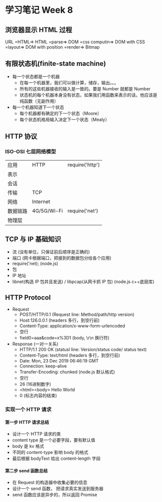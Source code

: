 # 学习笔记 Week 8

## 浏览器显示 HTML 过程

URL =HTML=> HTML =parse=> DOM =css computin=> DOM with CSS =layout=> DOM with position =render=> Bitmap

## 有限状态机(finite-state machine)

* 每一个状态都是一个机器
  * 在每一个机器里，我们可以做计算，储存，输出。。。
  * 所有的这些机器接收的输入是一致的。要是 Number 就都是 Number
  * 状态机的每个机器本身没有状态，如果我们用函数来表示的话，他应该是纯函数（无副作用）
* 每一个机器知道下一个状态
  * 每个机器都有确定的下一个状态（Moore）
  * 每个状态机格局输入决定下一个状态（Mealy）

## HTTP 协议

### ISO-OSI 七层网络模型

||||
|-|-|-|
|应用|HTTP|require('http')|
|表示|||
|会话|||
|传输|TCP||
|网络|Internet||
|数据链路|4G/5G/Wi-Fi|require('net')|
|物理层|||

## TCP 与 IP 基础知识

* 流 (没有单位，只保证前后顺序是正确的)
* 端口 (网卡根据端口，把接到的数据包分给各个应用)
* require('net); (node.js)
* 包
* IP 地址
* libnet(构造 IP 包并且发送) / libpcap(从网卡抓 IP 包) (node.js c++底层库)

## HTTP Protocol

* Request
  * POST/HTTP/0.1 (Request line: Method/path/http version)
  * Host:126.0.0.1 (headers 多行，到空行前)
  * Content-Type: application/x-www-form-urlencoded
  * 空行
  * field0=aaa&code=x%3D1 (body, \r\n 换行符)
* Response (一对一关系)
  * HTTP/1.1 200 OK (statusl line: Version/status code/ status text)
  * Content-Type: text/html (headers 多行，到空行前)
  * Date: Mon, 23 Dec 2019 06:46:19 GMT
  * Connection: keep-alive
  * Transfer-Encoding: chunked (node.js 默认格式)
  * 空行
  * 26 (16进制数字)
  * \<html>\<body> Hello World </body></html>
  * 0 (标志内容的结束)

### 实现一个 HTTP 请求

#### 第一步 HTTP 请求总结

* 设计一个 HTTP 请求的类
* content type 是一个必要字段，要有默认值
* body 是 kv 格式
* 不同的 content-type 影响 body 的格式
* 最后根据 bodyText 给出 content-length 字段

#### 第二步 send 函数总结

* 在 Request 的构造器中收集必要的信息
* 设计一个 send 函数， 把请求真实发送到服务器
* send 函数应该是异步的，所以返回 Promise
